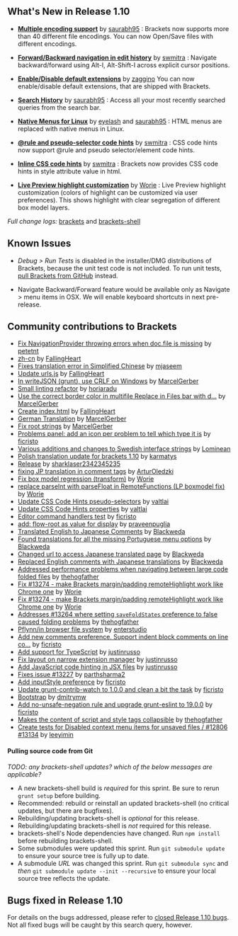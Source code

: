 What's New in Release 1.10
-------------------------

*  **[Multiple encoding support](https://github.com/brackets-cont/brackets/pull/13412)** by [saurabh95](https://github.com/saurabh95) :
Brackets now supports more than 40 different file encodings. You can now Open/Save files with different encodings.
 
*  **[Forward/Backward navigation in edit history](https://github.com/brackets-cont/brackets/pull/13418)** by [swmitra](https://github.com/swmitra) :
Navigate backward/forward using Alt-I, Alt-Shift-I across explicit cursor positions.
 
*  **[Enable/Disable default extensions](https://github.com/brackets-cont/brackets/pull/13136)** by [zaggino](https://github.com/zaggino) 
You can now enable/disable default extensions, that are shipped with Brackets.
 
*  **[Search History](https://github.com/brackets-cont/brackets/pull/13237)** by [saurabh95](https://github.com/saurabh95) :
Access all your most recently searched queries from the search bar. 
 
*  **[Native Menus for Linux](https://github.com/brackets-cont/brackets-shell/pull/602)** by [eyelash](https://github.com/eyelash) and [saurabh95](https://github.com/saurabh95) :
HTML menus are replaced with native menus in Linux.
 
*  **[@rule and pseudo-selector code hints](https://github.com/brackets-cont/brackets/pull/13295)** by [swmitra](https://github.com/swmitra) :
CSS code hints now support @rule and pseudo selector/element code hints. 
 
*  **[Inline CSS code hints](https://github.com/brackets-cont/brackets/pull/13270)** by [swmitra](https://github.com/swmitra) :
Brackets now provides CSS code hints in style attribute value in html.

*  **[Live Preview highlight customization](https://github.com/brackets-cont/brackets/pull/12949)** by [Worie](https://github.com/Worie) :
Live Preview highlight customization (colors of highlight can be customized via user preferences). This shows highlight with clear segregation of different box model layers.


_Full change logs:_ [brackets](https://github.com/brackets-cont/brackets/compare/release-1.9...release-1.10#commits_bucket) and [brackets-shell](https://github.com/brackets-cont/brackets-shell/compare/release-1.9...release-1.10#commits_bucket)



Known Issues
------------
* _Debug > Run Tests_ is disabled in the installer/DMG distributions of Brackets, because the unit test code is not included. To run unit tests, [pull Brackets from GitHub](https://github.com/brackets-cont/brackets/wiki/How-to-Hack-on-Brackets#wiki-getcode) instead.

* Navigate Backward/Forward feature would be available only as Navigate > menu items in OSX. We will enable keyboard shortcuts in next pre-release.

Community contributions to Brackets
-----------------------------------

* [Fix NavigationProvider throwing errors when doc.file is missing](https://github.com/brackets-cont/brackets/pull/13492) by [petetnt](https://github.com/petetnt)
* [zh-cn](https://github.com/brackets-cont/brackets/pull/13473) by [FallingHeart](https://github.com/FallingHeart)
* [Fixes translation error in Simplified Chinese](https://github.com/brackets-cont/brackets/pull/13463) by [mjaseem](https://github.com/mjaseem)
* [Update urls.js](https://github.com/brackets-cont/brackets/pull/13459) by [FallingHeart](https://github.com/FallingHeart)
* [In writeJSON (grunt), use CRLF on Windows](https://github.com/brackets-cont/brackets/pull/13458) by [MarcelGerber](https://github.com/MarcelGerber)
* [Small linting refactor](https://github.com/brackets-cont/brackets/pull/13452) by [horiaradu](https://github.com/horiaradu)
* [Use the correct border color in multifile Replace in Files bar with d…](https://github.com/brackets-cont/brackets/pull/13449) by [MarcelGerber](https://github.com/MarcelGerber)
* [Create index.html](https://github.com/brackets-cont/brackets/pull/13446) by [FallingHeart](https://github.com/FallingHeart)
* [German Translation](https://github.com/brackets-cont/brackets/pull/13436) by [MarcelGerber](https://github.com/MarcelGerber)
* [Fix root strings](https://github.com/brackets-cont/brackets/pull/13435) by [MarcelGerber](https://github.com/MarcelGerber)
* [Problems panel: add an icon per problem to tell which type it is](https://github.com/brackets-cont/brackets/pull/13430) by [ficristo](https://github.com/ficristo)
* [Various additions and changes to Swedish interface strings](https://github.com/brackets-cont/brackets/pull/13404) by [Lominean](https://github.com/Lominean)
* [Polish translation update for brackets 1.10](https://github.com/brackets-cont/brackets/pull/13398) by [karmatys](https://github.com/karmatys)
* [Release](https://github.com/brackets-cont/brackets/pull/13373) by [sharklaser2342345235](https://github.com/sharklaser2342345235)
* [fixing JP translation in comment tags](https://github.com/brackets-cont/brackets/pull/13363) by [ArturOledzki](https://github.com/ArturOledzki)
* [Fix box model regression (transform)](https://github.com/brackets-cont/brackets/pull/13357) by [Worie](https://github.com/Worie)
* [replace parseInt with parseFloat in RemoteFunctions (LP boxmodel fix)](https://github.com/brackets-cont/brackets/pull/13353) by [Worie](https://github.com/Worie)
* [Update CSS Code Hints pseudo-selectors](https://github.com/brackets-cont/brackets/pull/13345) by [valtlai](https://github.com/valtlai)
* [Update CSS Code Hints properties](https://github.com/brackets-cont/brackets/pull/13344) by [valtlai](https://github.com/valtlai)
* [Editor command handlers test](https://github.com/brackets-cont/brackets/pull/13337) by [ficristo](https://github.com/ficristo)
* [add: flow-root as value for display](https://github.com/brackets-cont/brackets/pull/13334) by [praveenpuglia](https://github.com/praveenpuglia)
* [Translated English to Japanese Comments](https://github.com/brackets-cont/brackets/pull/13327) by [Blackweda](https://github.com/Blackweda)
* [Found translations for all the missing Portuguese menu options](https://github.com/brackets-cont/brackets/pull/13323) by [Blackweda](https://github.com/Blackweda)
* [Changed url to access Japanese translated page](https://github.com/brackets-cont/brackets/pull/13321) by [Blackweda](https://github.com/Blackweda)
* [Replaced English comments with Japanese translations](https://github.com/brackets-cont/brackets/pull/13320) by [Blackweda](https://github.com/Blackweda)
* [Addressed performance problems when navigating between large code folded files](https://github.com/brackets-cont/brackets/pull/13310) by [thehogfather](https://github.com/thehogfather)
* [Fix #13274 - make Brackets margin/padding remoteHighlight work like Chrome one](https://github.com/brackets-cont/brackets/pull/13297) by [Worie](https://github.com/Worie)
* [Fix #13274 - make Brackets margin/padding remoteHighlight work like Chrome one](https://github.com/brackets-cont/brackets/pull/13288) by [Worie](https://github.com/Worie)
* [Addresses #13264 where setting `saveFoldStates` preference to false caused folding problems](https://github.com/brackets-cont/brackets/pull/13269) by [thehogfather](https://github.com/thehogfather)
* [Pflynn/in browser file system](https://github.com/brackets-cont/brackets/pull/13265) by [enterstudio](https://github.com/enterstudio)
* [Add new comments preference. Support indent block comments on line co…](https://github.com/brackets-cont/brackets/pull/13254) by [ficristo](https://github.com/ficristo)
* [Add support for TypeScript](https://github.com/brackets-cont/brackets/pull/13250) by [justinrusso](https://github.com/justinrusso)
* [Fix layout on narrow extension manager](https://github.com/brackets-cont/brackets/pull/13245) by [justinrusso](https://github.com/justinrusso)
* [Add JavaScript code hinting in JSX files](https://github.com/brackets-cont/brackets/pull/13243) by [justinrusso](https://github.com/justinrusso)
* [Fixes issue #13227](https://github.com/brackets-cont/brackets/pull/13235) by [parthsharma2](https://github.com/parthsharma2)
* [Add inputStyle preference](https://github.com/brackets-cont/brackets/pull/13216) by [ficristo](https://github.com/ficristo)
* [Update grunt-contrib-watch to 1.0.0 and clean a bit the task](https://github.com/brackets-cont/brackets/pull/13215) by [ficristo](https://github.com/ficristo)
* [Bootstrap](https://github.com/brackets-cont/brackets/pull/13208) by [dmitrymw](https://github.com/dmitrymw)
* [Add no-unsafe-negation rule and upgrade grunt-eslint to 19.0.0](https://github.com/brackets-cont/brackets/pull/13199) by [ficristo](https://github.com/ficristo)
* [Makes the content of script and style tags collapsible](https://github.com/brackets-cont/brackets/pull/13198) by [thehogfather](https://github.com/thehogfather)
* [Create tests for Disabled context menu items for unsaved files / #12806 #13134](https://github.com/brackets-cont/brackets/pull/13178) by [leeyimin](https://github.com/leeyimin)


#### Pulling source code from Git
_TODO: any brackets-shell updates? which of the below messages are applicable?_

* A new brackets-shell build is _required_ for this sprint. Be sure to rerun `grunt setup` before building.
* Recommended: rebuild or reinstall an updated brackets-shell (no critical updates, but there are bugfixes).
* Rebuilding/updating brackets-shell is _optional_ for this release.
* Rebuilding/updating brackets-shell is _not_ required for this release.
* brackets-shell's Node dependencies have changed. Run `npm install` before rebuilding brackets-shell.
* Some submodules were updated this sprint. Run `git submodule update` to ensure your source tree is fully up to date.
* A submodule _URL_ was changed this sprint. Run `git submodule sync` and _then_ `git submodule update --init --recursive` to ensure your local source tree reflects the update.


Bugs fixed in Release 1.10
-------------------------
For details on the bugs addressed, please refer to [closed Release 1.10 bugs](https://github.com/brackets-cont/brackets/issues?q=is%3Aclosed+milestone%3A%22Release+1.10%22). Not all fixed bugs will be caught by this search query, however.